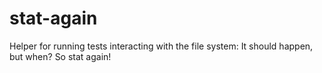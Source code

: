 # stat-again
Helper for running tests interacting with the file system: It should happen, but when? So stat again!
